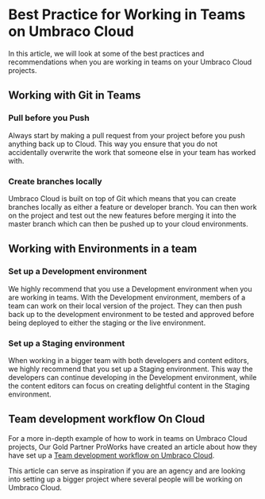 # Best Practice for Working in Teams on Umbraco Cloud

In this article, we will look at some of the best practices and recommendations when you are working in teams on your Umbraco Cloud projects.

## Working with Git in Teams

### Pull before you Push

Always start by making a pull request from your project before you push anything back up to Cloud. This way you ensure that you do not accidentally overwrite the work that someone else in your team has worked with.

### Create branches locally

Umbraco Cloud is built on top of Git which means that you can create branches locally as either a feature or developer branch. You can then work on the project and test out the new features before merging it into the master branch which can then be pushed up to your cloud environments.

## Working with Environments in a team

### Set up a Development environment

We highly recommend that you use a Development environment when you are working in teams. With the Development environment, members of a team can work on their local version of the project. They can then push back up to the development environment to be tested and approved before being deployed to either the staging or the live environment.

### Set up a Staging environment

When working in a bigger team with both developers and content editors, we highly recommend that you set up a Staging environment. This way the developers can continue developing in the Development environment, while the content editors can focus on creating delightful content in the Staging environment.

## Team development workflow On Cloud

For a more in-depth example of how to work in teams on Umbraco Cloud projects, Our Gold Partner ProWorks have created an article about how they have set up a [Team development workflow on Umbraco Cloud](https://skrift.io/issues/integrating-umbraco-cloud-with-team-development-workflow/).

This article can serve as inspiration if you are an agency and are looking into setting up a bigger project where several people will be working on Umbraco Cloud.
